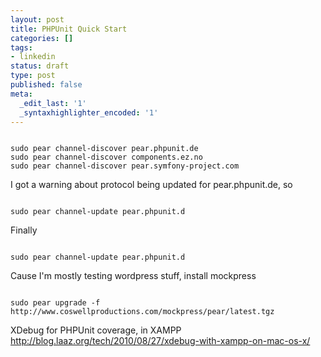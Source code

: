 ```yaml
---
layout: post
title: PHPUnit Quick Start
categories: []
tags:
- linkedin
status: draft
type: post
published: false
meta:
  _edit_last: '1'
  _syntaxhighlighter_encoded: '1'
---
```

```

sudo pear channel-discover pear.phpunit.de
sudo pear channel-discover components.ez.no
sudo pear channel-discover pear.symfony-project.com

```


I got a warning about protocol being updated for pear.phpunit.de, so
```

sudo pear channel-update pear.phpunit.d

```


Finally
```

sudo pear channel-update pear.phpunit.d

```


Cause I'm mostly testing wordpress stuff, install mockpress
```

sudo pear upgrade -f http://www.coswellproductions.com/mockpress/pear/latest.tgz

```


XDebug for PHPUnit coverage, in XAMPP
http://blog.laaz.org/tech/2010/08/27/xdebug-with-xampp-on-mac-os-x/
